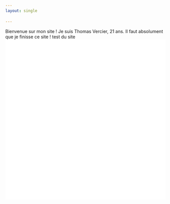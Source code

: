 ```yaml
---
layout: single

---
```

Bienvenue sur mon site ! Je suis Thomas Vercier, 21 ans.
Il faut absolument que je finisse ce site !
test du site
![test de mandelbrot](/assets/images/testdugris.png)
